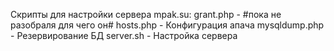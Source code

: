 Скрипты для настройки сервера mpak.su:
grant.php		- 	#пока не разобраля для чего он#
hosts.php		-	Конфигурация апача
mysqldump.php 	-	Резервирование БД
server.sh 		-	Настройка сервера